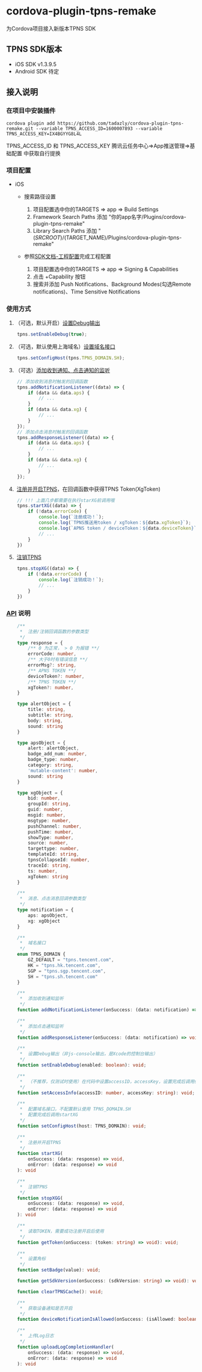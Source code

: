 # cordova-plugin-tpns-remake

为Cordova项目接入新版本TPNS SDK

## TPNS SDK版本
- iOS SDK          v1.3.9.5
- Android SDK      待定

## 接入说明
### 在项目中安装插件

``` shell
cordova plugin add https://github.com/tadazly/cordova-plugin-tpns-remake.git --variable TPNS_ACCESS_ID=1600007893 --variable TPNS_ACCESS_KEY=IX4BGYYG8L4L
```
TPNS_ACCESS_ID 和 TPNS_ACCESS_KEY 腾讯云任务中心=>App推送管理=>基础配置 中获取自行提换

### 项目配置
- iOS
    - 搜索路径设置
        
        1. 项目配置选中你的TARGETS => app => Build Settings
        2. Framework Search Paths 添加 "你的app名字/Plugins/cordova-plugin-tpns-remake"
        3. Library Search Paths 添加 "$(SRCROOT)/$(TARGET_NAME)/Plugins/cordova-plugin-tpns-remake"

    - 参照[SDK文档-工程配置](https://cloud.tencent.com/document/product/548/36663#.E5.B7.A5.E7.A8.8B.E9.85.8D.E7.BD.AE)完成工程配置
    
        1. 项目配置选中你的TARGETS => app => Signing & Capabilities
        2. 点击 +Capability 按钮
        3. 搜索并添加 Push Notifications、Background Modes(勾选Remote notifications)、Time Sensitive Notifications

### 使用方式

1. （可选，默认开启）[设置Debug输出](https://github.com/tadazly/cordova-plugin-tpns-remake/blob/main/www/tpns.js#L19)

``` javascript
    tpns.setEnableDebug(true);
```

2. （可选，默认使用上海域名）[设置域名接口](https://github.com/tadazly/cordova-plugin-tpns-remake/blob/main/www/tpns.js#L23)

``` javascript
    tpns.setConfigHost(tpns.TPNS_DOMAIN.SH);
```

3. （可选）[添加收到通知、点击通知的监听](https://github.com/tadazly/cordova-plugin-tpns-remake/blob/main/www/tpns.js#L11)

``` javascript
    // 添加收到消息时触发的回调函数
    tpns.addNotificationListener((data) => {
        if (data && data.aps) {
            // ...
        }
        if (data && data.xg) {
            // ...
        }
    });
    // 添加点击消息时触发的回调函数
    tpns.addResponseListener((data) => {
        if (data && data.aps) {
            // ...
        }
        if (data && data.xg) {
            // ...
        }
    });
```

4. &nbsp;[注册并开启TPNS](https://github.com/tadazly/cordova-plugin-tpns-remake/blob/main/www/tpns.js#L31)，在回调函数中获得TPNS Token(XgToken)

``` javascript
    // !!! 上面几步都需要在执行starXG前调用哦
    tpns.startXG((data) => {
        if (!data.errorCode) {
            console.log(`注册成功！`);
            console.log(`TPNS推送用token / xgToken：${data.xgToken}`);
            console.log(`APNS token / deviceToken：${data.deviceToken}`);
            // ...
        }
    })
```

5. &nbsp;[注销TPNS](https://github.com/tadazly/cordova-plugin-tpns-remake/blob/main/www/tpns.js#L35)

``` javascript
    tpns.stopXG((data) => {
        if (!data.errorCode) {
            console.log(`注销成功！`);
            // ...
        }
    })
```


### [API](https://github.com/tadazly/cordova-plugin-tpns-remake/blob/main/types/index.d.ts#L58)&nbsp;说明

``` typescript
    /**
     *  注册/注销回调函数的参数类型
     */
    type response = {
        /** 0 为正常， > 0 为报错 **/
        errorCode: number,
        /** 大于0时有错误信息 **/
        errorMsg?: string,
        /** APNS TOKEN **/
        deviceToken?: number,
        /** TPNS TOKEN **/
        xgToken?: number,
    }

    type alertObject = {
        title: string,
        subtitle: string,
        body: string,
        sound: string
    }

    type apsObject = {
        alert: alertObject,
        badge_add_num: number,
        badge_type: number,
        category: string,
        'mutable-content': number,
        sound: string
    }

    type xgObject = {
        bid: number,
        groupId: string,
        guid: number,
        msgid: number,
        msgtype: number,
        pushChannel: number,
        pushTime: number,
        showType: number,
        source: number,
        targettype: number,
        templateId: string,
        tpnsCollapseId: number,
        traceId: string,
        ts: number,
        xgToken: string
    }

    /**
     *  消息、点击消息回调参数类型
     */
    type notification = {
        aps: apsObject,
        xg: xgObject
    }

    /**
     *  域名接口
     */ 
    enum TPNS_DOMAIN {
        GZ_DEFAULT = "tpns.tencent.com",
        HK = "tpns.hk.tencent.com",
        SGP = "tpns.sgp.tencent.com",
        SH = "tpns.sh.tencent.com"
    }

    /**
     *  添加收到通知监听
     */
    function addNotificationListener(onSuccess: (data: notification) => void): void;

    /**
     *  添加点击通知监听
     */
    function addResponseListener(onSuccess: (data: notification) => void): void;

    /**
     *  设置Debug输出（非js-console输出，是Xcode的控制台输出）
     */
    function setEnableDebug(enabled: boolean): void;

    /**
     *  （不推荐，仅测试时使用）在代码中设置accessID，accessKey，设置完成后调用startXG
     */
    function setAccessInfo(accessID: number, accessKey: string): void;

    /**
     *  配置域名接口，不配置默认使用 TPNS_DOMAIN.SH
     *  配置完成后调用startXG
     */ 
    function setConfigHost(host: TPNS_DOMAIN): void;

    /**
     *  注册并开启TPNS
     */
    function startXG(
        onSuccess: (data: response) => void, 
        onError: (data: response) => void
    ): void

    /**
     *  注销TPNS
     */
    function stopXGG(
        onSuccess: (data: response) => void, 
        onError: (data: response) => void
    ): void

    /**
     *  读取TOKEN，需要成功注册开启后使用
     */
    function getToken(onSuccess: (token: string) => void): void;

    /**
     *  设置角标
     */
    function setBadge(value): void;

    function getSdkVersion(onSuccess: (sdkVersion: string) => void): void;

    function clearTPNSCache(): void;

    /**
     *  获取设备通知是否开启
     */
    function deviceNotificationIsAllowed(onSuccess: (isAllowed: boolean) => void): void;

    /**
     *  上传Log日志
     */
    function uploadLogCompletionHandler(
        onSuccess: (data: response) => void, 
        onError: (data: response) => void
    ): void
```
